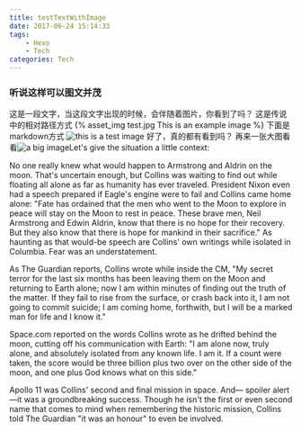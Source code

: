 ```yaml
---
title: testTextWithImage
date: 2017-06-24 15:14:33
tags:
	- Hexo
	- Tech
categories: Tech
---
```

### 听说这样可以图文并茂 ###

这是一段文字，当这段文字出现的时候，会伴随着图片，你看到了吗？
这是传说中的相对路径方式
{% asset_img test.jpg This is an example image %}
下面是markdown方式
![](/images/test/test.jpg "this is a test image")
好了，真的都有看到吗？
再来一张大图看看![](/images/banner_.jpg "a big image")Let's give the situation a little context: 

No one really knew what would happen to Armstrong and Aldrin on the moon. That's uncertain enough, but Collins was waiting to find out while floating all alone as far as humanity has ever traveled. President Nixon even had a speech prepared if Eagle's engine were to fail and Collins came home alone: "Fate has ordained that the men who went to the Moon to explore in peace will stay on the Moon to rest in peace. These brave men, Neil Armstrong and Edwin Aldrin, know that there is no hope for their recovery. But they also know that there is hope for mankind in their sacrifice." As haunting as that would-be speech are Collins' own writings while isolated in Columbia. Fear was an understatement.

<!-- more -->
As The Guardian reports, Collins wrote while inside the CM, "My secret terror for the last six months has been leaving them on the Moon and returning to Earth alone; now I am within minutes of finding out the truth of the matter. If they fail to rise from the surface, or crash back into it, I am not going to commit suicide; I am coming home, forthwith, but I will be a marked man for life and I know it."

Space.com reported on the words Collins wrote as he drifted behind the moon, cutting off his communication with Earth: "I am alone now, truly alone, and absolutely isolated from any known life. I am it. If a count were taken, the score would be three billion plus two over on the other side of the moon, and one plus God knows what on this side."

Apollo 11 was Collins' second and final mission in space. And— spoiler alert—it was a groundbreaking success. Though he isn't the first or even second name that comes to mind when remembering the historic mission, Collins told The Guardian "it was an honour" to even be involved.